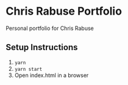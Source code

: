 # Chris Rabuse Portfolio

Personal portfolio for Chris Rabuse

## Setup Instructions

1. `yarn`
2. `yarn start`
3. Open index.html in a browser
